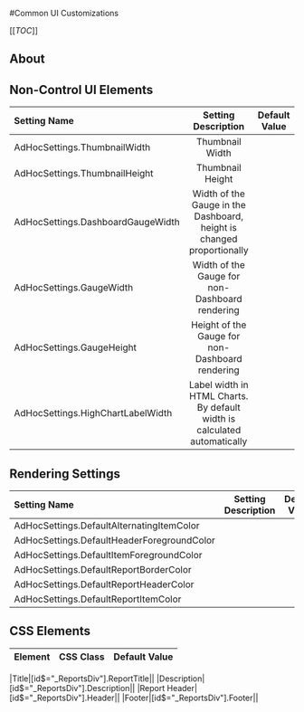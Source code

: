#Common UI Customizations

[[_TOC_]]

## About

## Non-Control UI Elements


|Setting Name|Setting Description|Default Value|
|:---|:---:|:---:|
|AdHocSettings.ThumbnailWidth|Thumbnail Width||
|AdHocSettings.ThumbnailHeight|Thumbnail Height||
|AdHocSettings.DashboardGaugeWidth|Width of the Gauge in the Dashboard, height is changed proportionally||
|AdHocSettings.GaugeWidth|Width of the Gauge for non-Dashboard rendering||
|AdHocSettings.GaugeHeight|Height of the Gauge for non-Dashboard rendering||
|AdHocSettings.HighChartLabelWidth|Label width in HTML Charts. By default width is calculated automatically||


## Rendering Settings

|Setting Name|Setting Description|Default Value|
|:---|:---:|:---:|
|AdHocSettings.DefaultAlternatingItemColor|||
|AdHocSettings.DefaultHeaderForegroundColor|||
|AdHocSettings.DefaultItemForegroundColor|||
|AdHocSettings.DefaultReportBorderColor|||
|AdHocSettings.DefaultReportHeaderColor|||
|AdHocSettings.DefaultReportItemColor|||

## CSS Elements

|Element|CSS Class|Default Value|
|:---|:---:|:---:|

|Title|[id$="_ReportsDiv"].ReportTitle||
|Description|[id$="_ReportsDiv"].Description||
|Report Header|[id$="_ReportsDiv"].Header||
|Footer|[id$="_ReportsDiv"].Footer||

